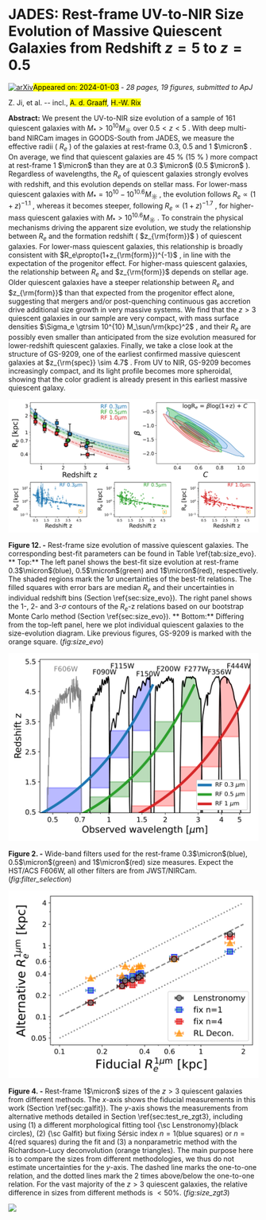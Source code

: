 <div class="macros" style="visibility:hidden;">
$\newcommand{\ensuremath}{}$
$\newcommand{\xspace}{}$
$\newcommand{\object}[1]{\texttt{#1}}$
$\newcommand{\farcs}{{.}''}$
$\newcommand{\farcm}{{.}'}$
$\newcommand{\arcsec}{''}$
$\newcommand{\arcmin}{'}$
$\newcommand{\ion}[2]{#1#2}$
$\newcommand{\textsc}[1]{\textrm{#1}}$
$\newcommand{\hl}[1]{\textrm{#1}}$
$\newcommand{\footnote}[1]{}$
$\newcommand{\prospector}{{\sc Prospector}\xspace}$
$\newcommand{\tlookback}{{t_{\rm{lookback}}}\xspace}$
$\newcommand{\wren}[1]{\textcolor{teal}{#1}}$</div>



<div id="title">

# JADES: Rest-frame UV-to-NIR Size Evolution of Massive Quiescent Galaxies from Redshift $z=5$ to $z=0.5$ 

</div>
<div id="comments">

[![arXiv](https://img.shields.io/badge/arXiv-2401.00934-b31b1b.svg)](https://arxiv.org/abs/2401.00934)<mark>Appeared on: 2024-01-03</mark> -  _28 pages, 19 figures, submitted to ApJ_

</div>
<div id="authors">

Z. Ji, et al. -- incl., <mark>A. d. Graaff</mark>, <mark>H.-W. Rix</mark>

</div>
<div id="abstract">

**Abstract:** We present the UV-to-NIR size evolution of a sample of 161 quiescent galaxies with $M_* > 10^{10}M_\sun$ over $0.5<z<5$ . With deep multi-band NIRCam images in GOODS-South from JADES, we measure the effective radii ( $R_e$ ) of the galaxies at rest-frame 0.3, 0.5 and 1 $\micron$ . On average, we find that quiescent galaxies are 45 \% (15 \% ) more compact at rest-frame 1 $\micron$ than they are at 0.3 $\micron$ (0.5 $\micron$ ). Regardless of wavelengths, the $R_e$ of quiescent galaxies strongly evolves with redshift, and this evolution depends on stellar mass.  For lower-mass quiescent galaxies with $M_* = 10^{10}-10^{10.6}M_\sun$ , the evolution follows $R_e\propto(1+z)^{-1.1}$ , whereas it becomes steeper, following $R_e\propto(1+z)^{-1.7}$ , for higher-mass quiescent galaxies with $M_* > 10^{10.6}M_\sun$ . To constrain the physical mechanisms driving the apparent size evolution, we study the relationship between $R_e$ and the formation redshift ( $z_{\rm{form}}$ ) of quiescent galaxies. For lower-mass quiescent galaxies, this relationship is broadly consistent with $R_e\propto(1+z_{\rm{form}})^{-1}$ , in line with the expectation of the progenitor effect. For higher-mass quiescent galaxies, the relationship between $R_e$ and $z_{\rm{form}}$ depends on stellar age. Older quiescent galaxies have a steeper relationship between $R_e$ and $z_{\rm{form}}$ than that expected from the progenitor effect alone, suggesting that mergers and/or post-quenching continuous gas accretion drive additional size growth in very massive systems. We find that the $z>3$ quiescent galaxies in our sample are very compact, with mass surface densities $\Sigma_e \gtrsim 10^{10} M_\sun/\rm{kpc}^2$ , and their $R_e$ are possibly even smaller than anticipated from the size evolution measured for lower-redshift quiescent galaxies. Finally, we take a close look at the structure of GS-9209, one of the earliest confirmed massive quiescent galaxies at $z_{\rm{spec}} \sim 4.7$ . From UV to NIR, GS-9209 becomes increasingly compact, and its light profile becomes more spheroidal, showing that the color gradient is already present in this earliest massive quiescent galaxy.

</div>

<div id="div_fig1">

<img src="tmp_2401.00934/./size_evolution.png" alt="Fig12" width="100%"/>

**Figure 12. -** Rest-frame size evolution of massive quiescent galaxies. The corresponding best-fit parameters can be found in Table \ref{tab:size_evo}. ** Top:** The left panel shows the best-fit size evolution at rest-frame 0.3$\micron$(blue), 0.5$\micron$(green) and 1$\micron$(red), respectively. The shaded regions mark the $1\sigma$ uncertainties of the best-fit relations. The filled squares with error bars are median $R_e$ and their uncertainties in individual redshift bins (Section \ref{sec:size_evo}). The right panel shows the 1-, 2- and 3-$\sigma$ contours of the $R_e$-z relations based on our bootstrap Monte Carlo method (Section \ref{sec:size_evo}). ** Bottom:** Differing from the top-left panel, here we plot individual quiescent galaxies to the size-evolution diagram. Like previous figures, GS-9209 is marked with the orange square. (*fig:size_evo*)

</div>
<div id="div_fig2">

<img src="tmp_2401.00934/./filter_choice.png" alt="Fig2" width="100%"/>

**Figure 2. -** Wide-band filters used for the rest-frame 0.3$\micron$(blue), 0.5$\micron$(green) and 1$\micron$(red) size measures. Expect the HST/ACS F606W, all other filters are from JWST/NIRCam. (*fig:filter_selection*)

</div>
<div id="div_fig3">

<img src="tmp_2401.00934/./size_comparison_zgt3.png" alt="Fig4" width="100%"/>

**Figure 4. -** Rest-frame 1$\micron$ sizes of the $z>3$ quiescent galaxies from different methods. The $x$-axis shows the fiducial measurements in this work (Section \ref{sec:galfit}). The $y$-axis shows the measurements from alternative methods detailed in Section \ref{sec:test_re_zgt3}, including using (1) a different morphological fitting tool {\sc Lenstronomy}(black circles), (2) {\sc Galfit} but fixing Sérsic index $n=1$(blue squares) or $n=4$(red squares) during the fit and (3) a nonparametric method with the Richardson–Lucy deconvolution (orange triangles). The main purpose here is to compare the sizes from different methodologies, we thus do not estimate uncertainties for the $y$-axis. The dashed line marks the one-to-one relation, and the dotted lines mark the 2 times above/below the one-to-one relation. For the vast majority of the $z>3$ quiescent galaxies, the relative difference in sizes from different methods is $<50\%$.  (*fig:size_zgt3*)

</div><div id="qrcode"><img src=https://api.qrserver.com/v1/create-qr-code/?size=100x100&data="https://arxiv.org/abs/2401.00934"></div>